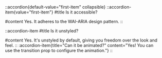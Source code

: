 ::accordion{default-value="first-item" collapsible}
  ::accordion-item{value="first-item"}
  #title
  Is it accessible?

  #content
  Yes. It adheres to the WAI-ARIA design pattern.
  ::

  ::accordion-item
  #title
  Is it unstyled?

  #content
  Yes. It's unstyled by default, giving you freedom over the look and feel.
  ::
  :accordion-item{title="Can it be animated?" content="Yes! You can use the transition prop to configure the animation."}
::
